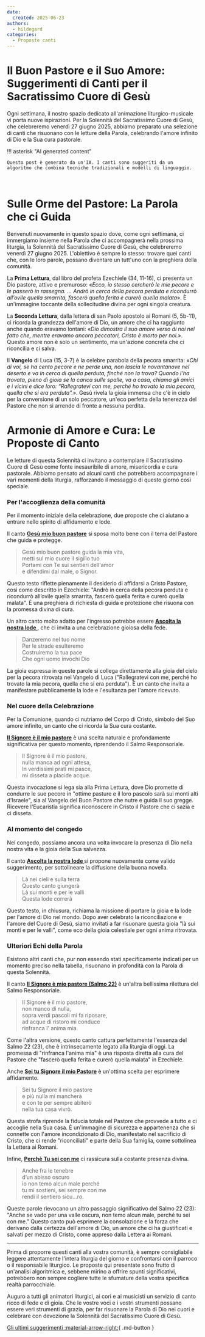 ```yaml
---
date:
  created: 2025-06-23
authors:
  - hildegard
categories:
  - Proposte canti
---
```


# Il Buon Pastore e il Suo Amore: Suggerimenti di Canti per il Sacratissimo Cuore di Gesù

Ogni settimana, il nostro spazio dedicato all'animazione liturgico-musicale vi porta nuove ispirazioni. Per la Solennità del Sacratissimo Cuore di Gesù, che celebreremo venerdì 27 giugno 2025, abbiamo preparato una selezione di canti che risuonano con le letture della Parola, celebrando l'amore infinito di Dio e la Sua cura pastorale.

<!-- more -->

!!! asterisk "AI generated content"

    Questo post è generato da un'IA. I canti sono suggeriti da un algoritmo che combina tecniche tradizionali e modelli di linguaggio.

<br>

# Sulle Orme del Pastore: La Parola che ci Guida

Benvenuti nuovamente in questo spazio dove, come ogni settimana, ci immergiamo insieme nella Parola che ci accompagnerà nella prossima liturgia, la Solennità del Sacratissimo Cuore di Gesù, che celebreremo venerdì 27 giugno 2025. L'obiettivo è sempre lo stesso: trovare quei canti che, con le loro parole, possano diventare un tutt'uno con la preghiera della comunità.

La **Prima Lettura**, dal libro del profeta Ezechiele (34, 11-16), ci presenta un Dio pastore, attivo e premuroso: «_Ecco, io stesso cercherò le mie pecore e le passerò in rassegna. ... Andrò in cerca della pecora perduta e ricondurrò all’ovile quella smarrita, fascerò quella ferita e curerò quella malata_». È un'immagine toccante della sollecitudine divina per ogni singola creatura.

La **Seconda Lettura**, dalla lettera di san Paolo apostolo ai Romani (5, 5b-11), ci ricorda la grandezza dell'amore di Dio, un amore che ci ha raggiunto anche quando eravamo lontani: «_Dio dimostra il suo amore verso di noi nel fatto che, mentre eravamo ancora peccatori, Cristo è morto per noi._». Questo amore non è solo un sentimento, ma un'azione concreta che ci riconcilia e ci salva.

Il **Vangelo** di Luca (15, 3-7) è la celebre parabola della pecora smarrita: «_Chi di voi, se ha cento pecore e ne perde una, non lascia le novantanove nel deserto e va in cerca di quella perduta, finché non la trova? Quando l’ha trovata, pieno di gioia se la carica sulle spalle, va a casa, chiama gli amici e i vicini e dice loro: “Rallegratevi con me, perché ho trovato la mia pecora, quella che si era perduta”._». Gesù rivela la gioia immensa che c'è in cielo per la conversione di un solo peccatore, un'eco perfetta della tenerezza del Pastore che non si arrende di fronte a nessuna perdita.

# Armonie di Amore e Cura: Le Proposte di Canto

Le letture di questa Solennità ci invitano a contemplare il Sacratissimo Cuore di Gesù come fonte inesauribile di amore, misericordia e cura pastorale. Abbiamo pensato ad alcuni canti che potrebbero accompagnare i vari momenti della liturgia, rafforzando il messaggio di questo giorno così speciale.

### Per l'accoglienza della comunità

Per il momento iniziale della celebrazione, due proposte che ci aiutano a entrare nello spirito di affidamento e lode.

Il canto **[Gesù mio buon pastore](https://www.librettocanti.it/canto/ges-mio-buon-pastore-1681)** si sposa molto bene con il tema del Pastore che guida e protegge.
> Gesù mio buon pastore guida la mia vita,<br>
> metti sul mio cuore il sigillo tuo<br>
> Portami con Te sui sentieri dell'amor<br>
> e difendimi dal male, o Signor.

Questo testo riflette pienamente il desiderio di affidarsi a Cristo Pastore, così come descritto in Ezechiele: "Andrò in cerca della pecora perduta e ricondurrò all’ovile quella smarrita, fascerò quella ferita e curerò quella malata". È una preghiera di richiesta di guida e protezione che risuona con la promessa divina di cura.

Un altro canto molto adatto per l'ingresso potrebbe essere **[Ascolta la nostra lode ](https://www.librettocanti.it/canto/ascolta-la-nostra-lode-2617)**, che ci invita a una celebrazione gioiosa della fede.
> Danzeremo nel tuo nome<br>
> Per le strade esulteremo<br>
> Costruiremo la tua pace<br>
> Che ogni uomo invochi Dio

La gioia espressa in queste parole si collega direttamente alla gioia del cielo per la pecora ritrovata nel Vangelo di Luca ("Rallegratevi con me, perché ho trovato la mia pecora, quella che si era perduta"). È un canto che invita a manifestare pubblicamente la lode e l'esultanza per l'amore ricevuto.

### Nel cuore della Celebrazione

Per la Comunione, quando ci nutriamo del Corpo di Cristo, simbolo del Suo amore infinito, un canto che ci ricorda la Sua cura costante.

**[Il Signore è il mio pastore](https://www.librettocanti.it/canto/il-signore-il-mio-pastore-234)** è una scelta naturale e profondamente significativa per questo momento, riprendendo il Salmo Responsoriale.
> Il Signore è il mio pastore,<br>
> nulla manca ad ogni attesa,<br>
> In verdissimi prati mi pasce,<br>
> mi disseta a placide acque.

Questa invocazione si lega sia alla Prima Lettura, dove Dio promette di condurre le sue pecore in "ottime pasture e il loro pascolo sarà sui monti alti d’Israele", sia al Vangelo del Buon Pastore che nutre e guida il suo gregge. Ricevere l'Eucaristia significa riconoscere in Cristo il Pastore che ci sazia e ci disseta.

### Al momento del congedo

Nel congedo, possiamo ancora una volta invocare la presenza di Dio nella nostra vita e la gioia della Sua salvezza.

Il canto **[Ascolta la nostra lode ](https://www.librettocanti.it/canto/ascolta-la-nostra-lode-2617)** si propone nuovamente come valido suggerimento, per sottolineare la diffusione della buona novella.
> Là nei cieli e sulla terra<br>
> Questo canto giungerà<br>
> Là sui monti e per le valli<br>
> Questa lode correrà

Questo testo, in chiusura, richiama la missione di portare la gioia e la lode per l'amore di Dio nel mondo. Dopo aver celebrato la riconciliazione e l'amore del Cuore di Gesù, siamo invitati a far risuonare questa gioia "là sui monti e per le valli", come eco della gioia celestiale per ogni anima ritrovata.

### Ulteriori Echi della Parola

Esistono altri canti che, pur non essendo stati specificamente indicati per un momento preciso nella tabella, risuonano in profondità con la Parola di questa Solennità.

Il canto **[Il Signore è mio pastore (Salmo 22)](https://www.librettocanti.it/canto/il-signore-mio-pastore-salmo-22-2381)** è un'altra bellissima rilettura del Salmo Responsoriale.
> II Signore è il mio pastore,<br>
> non manco di nulla,<br>
> sopra verdi pascoli mi fa riposare,<br>
> ad acque di ristoro mi conduce<br>
> rinfranca I' anima mia.

Come l'altra versione, questo canto cattura perfettamente l'essenza del Salmo 22 (23), che è intrinsecamente legato alla liturgia di oggi. La promessa di "rinfranca l'anima mia" è una risposta diretta alla cura del Pastore che "fascerò quella ferita e curerò quella malata" in Ezechiele.

Anche **[Sei tu Signore il mio Pastore](https://www.librettocanti.it/canto/sei-tu-signore-il-mio-pastore-2860)** è un'ottima scelta per esprimere affidamento.
> Sei tu Signore il mio pastore<br>
> e più nulla mi mancherà<br>
> e con te per sempre abiterò<br>
> nella tua casa vivrò.

Questa strofa riprende la fiducia totale nel Pastore che provvede a tutto e ci accoglie nella Sua casa. È un'immagine di sicurezza e appartenenza che si connette con l'amore incondizionato di Dio, manifestato nel sacrificio di Cristo, che ci rende "riconciliati" e parte della Sua famiglia, come sottolinea la Lettera ai Romani.

Infine, **[Perchè Tu sei con me](https://www.librettocanti.it/canto/perch-tu-sei-con-me-359)** ci rassicura sulla costante presenza divina.
> Anche fra le tenebre<br>
> d’un abisso oscuro<br>
> io non temo alcun male perché<br>
> tu mi sostieni, sei sempre con me<br>
> rendi il sentiero sicu…ro.

Queste parole rievocano un altro passaggio significativo del Salmo 22 (23): "Anche se vado per una valle oscura, non temo alcun male, perché tu sei con me." Questo canto può esprimere la consolazione e la forza che derivano dalla certezza dell'amore di Dio, un amore che ci ha giustificati e salvati per mezzo di Cristo, come appreso dalla Lettera ai Romani.

---

Prima di proporre questi canti alla vostra comunità, è sempre consigliabile leggere attentamente l'intera liturgia del giorno e confrontarsi con il parroco o il responsabile liturgico. Le proposte qui presentate sono frutto di un'analisi algoritmica e, sebbene mirino a offrire spunti significativi, potrebbero non sempre cogliere tutte le sfumature della vostra specifica realtà parrocchiale.

Auguro a tutti gli animatori liturgici, ai cori e ai musicisti un servizio di canto ricco di fede e di gioia. Che le vostre voci e i vostri strumenti possano essere veri strumenti di grazia, per far risuonare la Parola di Dio nei cuori e celebrare con devozione la Solennità del Sacratissimo Cuore di Gesù.

[Gli ultimi suggerimenti :material-arrow-right:](https://hildegard.it){ .md-button }
